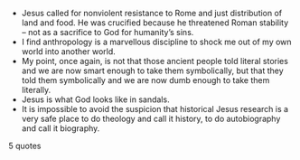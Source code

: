  - Jesus called for nonviolent resistance to Rome and just distribution of land and food. He was crucified because he threatened Roman stability – not as a sacrifice to God for humanity’s sins.
 - I find anthropology is a marvellous discipline to shock me out of my own world into another world.
 - My point, once again, is not that those ancient people told literal stories and we are now smart enough to take them symbolically, but that they told them symbolically and we are now dumb enough to take them literally.
 - Jesus is what God looks like in sandals.
 - It is impossible to avoid the suspicion that historical Jesus research is a very safe place to do theology and call it history, to do autobiography and call it biography.

5 quotes